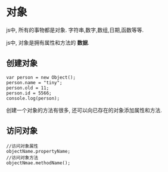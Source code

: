 对象
==
js中, 所有的事物都是对象. 字符串,数字,数组,日期,函数等等.

js中, 对象是拥有属性和方法的 **数据**.

创建对象
--
```
var person = new Object();
person.name = "tiny";
person.old = 11;
person.id = 5566;
console.log(person);
```
创建一个对象的方法有很多, 还可以向已存在的对象添加属性和方法.

访问对象
--
```
//访问对象属性
objectName.propertyName;
//访问对象方法
objectNmae.methodName();
```
